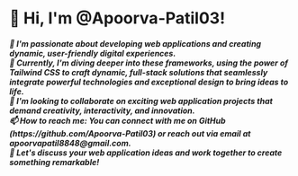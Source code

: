 <h1>👋 Hi, I'm @Apoorva-Patil03! </h1>

<h5>👀 I'm passionate about developing web applications and creating dynamic, user-friendly digital experiences. <br>
🌱 Currently, I'm diving deeper into these frameworks, using the power of Tailwind CSS to craft dynamic, full-stack solutions that seamlessly integrate powerful technologies and exceptional design to bring ideas to life.<br>
💞️ I'm looking to collaborate on exciting web application projects that demand creativity, interactivity, and innovation.<br>
📫 How to reach me: You can connect with me on GitHub (https://github.com/Apoorva-Patil03) or reach out via email at apoorvapatil8848@gmail.com. <br>
🚀 Let's discuss your web application ideas and work together to create something remarkable! </h5>

<!---
Apoorva-Patil03/Apoorva-Patil03 is a ✨ special ✨ repository because its `README.md` (this file) appears on your GitHub profile.
You can click the Preview link to take a look at your changes.
--->
